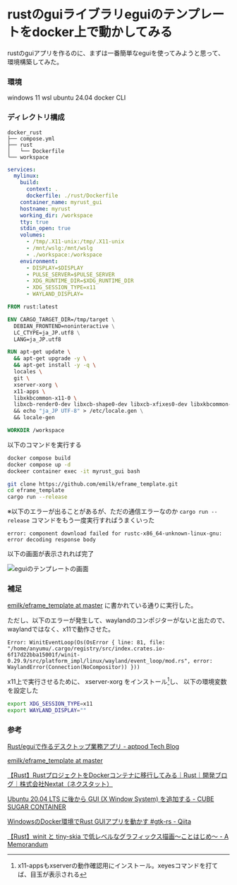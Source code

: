 
# rustのguiライブラリeguiのテンプレートをdocker上で動かしてみる

rustのguiアプリを作るのに、まずは一番簡単なeguiを使ってみようと思って、環境構築してみた。

### 環境
windows 11 wsl ubuntu 24.04
docker CLI

### ディレクトリ構成

```
docker_rust
├── compose.yml
├── rust
│   └── Dockerfile
└── workspace
```

```yml:compose.yml
services:
  mylinux:
    build:
      context: .
      dockerfile: ./rust/Dockerfile
    container_name: myrust_gui
    hostname: myrust 
    working_dir: /workspace
    tty: true
    stdin_open: true
    volumes:
      - /tmp/.X11-unix:/tmp/.X11-unix
      - /mnt/wslg:/mnt/wslg
      - ./workspace:/workspace
    environment:
      - DISPLAY=$DISPLAY
      - PULSE_SERVER=$PULSE_SERVER
      - XDG_RUNTIME_DIR=$XDG_RUNTIME_DIR
      - XDG_SESSION_TYPE=x11
      - WAYLAND_DISPLAY=
```

```Dockerfile
FROM rust:latest

ENV CARGO_TARGET_DIR=/tmp/target \
  DEBIAN_FRONTEND=noninteractive \
  LC_CTYPE=ja_JP.utf8 \
  LANG=ja_JP.utf8

RUN apt-get update \
  && apt-get upgrade -y \
  && apt-get install -y -q \
  locales \
  git \
  xserver-xorg \
  x11-apps \
  libxkbcommon-x11-0 \
  libxcb-render0-dev libxcb-shape0-dev libxcb-xfixes0-dev libxkbcommon-dev libssl-dev
  && echo "ja_JP UTF-8" > /etc/locale.gen \
  && locale-gen 

WORKDIR /workspace
```

以下のコマンドを実行する


```bash
docker compose build
docker compose up -d
dockeer container exec -it myrust_gui bash
```

```bash
git clone https://github.com/emilk/eframe_template.git
cd eframe_template
cargo run --release
```

※以下のエラーが出ることがあるが、ただの通信エラーなのか
`cargo run --release`
コマンドをもう一度実行すればうまくいった
```shell-console
error: component download failed for rustc-x86_64-unknown-linux-gnu: error decoding response body
```

以下の画面が表示されれば完了

![eguiのテンプレートの画面](image.png)

### 補足

[emilk/eframe_template at master](https://github.com/emilk/eframe_template/tree/master)
に書かれている通りに実行した。

ただし、以下のエラーが発生して、waylandのコンポジターがないと出たので、waylandではなく、x11で動作させた。

```shell-console
Error: WinitEventLoop(Os(OsError { line: 81, file: "/home/anyumu/.cargo/registry/src/index.crates.io-6f17d22bba15001f/winit-0.29.9/src/platform_impl/linux/wayland/event_loop/mod.rs", error: WaylandError(Connection(NoCompositor)) }))
```

x11上で実行させるために、
xserver-xorg をインストール[^1]し、
以下の環境変数を設定した

[^1]:x11-appsもxserverの動作確認用にインストール。xeyesコマンドを打てば、目玉が表示される

```bash
export XDG_SESSION_TYPE=x11
export WAYLAND_DISPLAY=""
```

### 参考

[Rust/eguiで作るデスクトップ業務アプリ - aptpod Tech Blog](https://tech.aptpod.co.jp/entry/2023/12/19/100000)

[emilk/eframe_template at master](https://github.com/emilk/eframe_template/tree/master)

[【Rust】RustプロジェクトをDockerコンテナに移行してみる｜Rust｜開発ブログ｜株式会社Nextat（ネクスタット）](https://nextat.co.jp/staff/archives/348)

[Ubuntu 20.04 LTS に後から GUI (X Window System) を追加する - CUBE SUGAR CONTAINER](https://blog.amedama.jp/entry/ubuntu-2004-install-gui)

[WindowsのDocker環境でRust GUIアプリを動かす #gtk-rs - Qiita](https://qiita.com/t13801206/items/27b17a3b027ebdd7319b)

[【Rust】winit と tiny-skia で低レベルなグラフィックス描画〜ことはじめ〜 - A Memorandum](https://blog1.mammb.com/entry/2024/03/12/000000)


